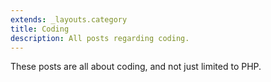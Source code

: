 ```yaml
---
extends: _layouts.category
title: Coding
description: All posts regarding coding.
---
```


These posts are all about coding, and not just limited to PHP.
